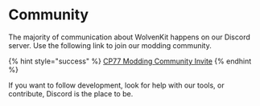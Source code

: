 # Community

The majority of communication about WolvenKit happens on our Discord server. Use the following link to join our modding community.

{% hint style="success" %}
[CP77 Modding Community Invite](https://discord.com/invite/Epkq79kd96)
{% endhint %}

If you want to follow development, look for help with our tools, or contribute, Discord is the place to be.
